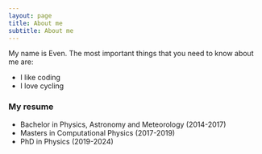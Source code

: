 ```yaml
---
layout: page
title: About me
subtitle: About me
---
```


My name is Even. The most important things that you need to know about me are:

- I like coding
- I love cycling

### My resume

- Bachelor in Physics, Astronomy and Meteorology (2014-2017)
- Masters in Computational Physics (2017-2019)
- PhD in Physics (2019-2024)
